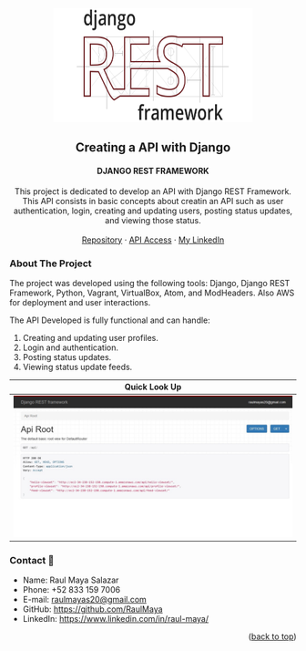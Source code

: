 <!-- PROJECT LOGO -->
<br />
<div align="center">
  <a href="https://github.com/RaulMaya/Profiles-Rest-API">
    <img src="resources/restDjango.png" alt="Logo" width="350" height="200">
  </a>

  <h2 align="center">Creating a API with Django</h2>
  <h4 align="center">DJANGO REST FRAMEWORK</h4>

  <p align="center">
This project is dedicated to develop an API with Django REST Framework. This API consists in basic concepts about creatin an API such as user authentication, login, creating and updating users, posting status updates, and viewing those status.
    <br />
    <br />
    <a href="https://github.com/RaulMaya/Profiles-Rest-API">Repository</a>    
    ·
    <a href="http://ec2-34-238-152-150.compute-1.amazonaws.com/api/">API Access</a>
    ·
    <a href="https://www.linkedin.com/in/raul-maya/">My LinkedIn</a>

  </p>
</div>

<!-- ABOUT THE PROJECT -->
### About The Project

The project was developed using the following tools: Django, Django REST Framework, Python, Vagrant, VirtualBox, Atom, and ModHeaders. Also AWS for deployment and user interactions.

The API Developed is fully functional and can handle:
1. Creating and updating user profiles.
2. Login and authentication.
3. Posting status updates.
4. Viewing status update feeds.


|<center>  Quick Look Up  </center>|
| --- |
| ![API](resources/output.jpg) |



### Contact :iphone:

* Name: Raul Maya Salazar
* Phone: +52 833 159 7006
* E-mail: raulmayas20@gmail.com
* GitHub: https://github.com/RaulMaya
* LinkedIn: https://www.linkedin.com/in/raul-maya/

<p align="right">(<a href="#top">back to top</a>)</p>
